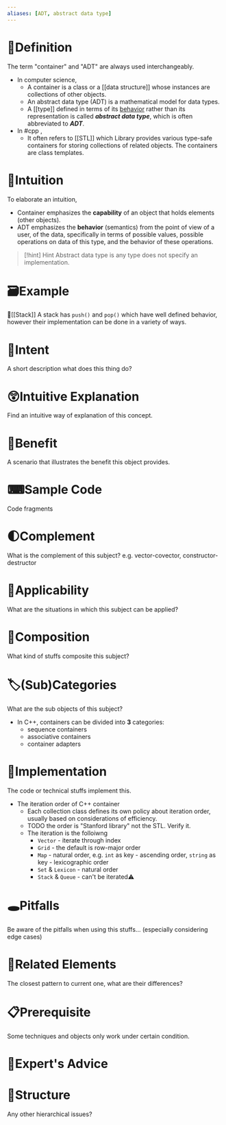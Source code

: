 ```yaml
---
aliases: [ADT, abstract data type]
---
```


# 📝Definition
The term "container" and "ADT" are always used interchangeably.
- In computer science,
    - A container is a class or a [[data structure]] whose instances are collections of other objects.
    - An abstract data type (ADT) is a mathematical model for data types.
    - A [[type]] defined in terms of its <u>behavior</u> rather than its representation is called ***abstract data type***, which is often abbreviated to ***ADT***.
- In #cpp  ,
    - It often refers to [[STL]] which Library provides various type-safe containers for storing collections of related objects. The containers are class templates.


# 🧠Intuition
To elaborate an intuition,
- Container emphasizes the **capability** of an object that holds elements (other objects).
- ADT emphasizes the **behavior** (semantics) from the point of view of a user, of the data, specifically in terms of possible values, possible operations on data of this type, and the behavior of these operations.

> [!hint] Hint
> Abstract data type is any type does not specify an implementation.


# 🗃Example
📌[[Stack]]
A stack has `push()` and `pop()` which have well defined behavior, however their implementation can be done in a variety of ways.


# 🎯Intent
 A short description what does this thing do?

# 😲Intuitive Explanation
Find an intuitive way of explanation of this concept.

# 🚀Benefit
 A scenario that illustrates the benefit this object provides.

# ⌨Sample Code
 Code fragments

# 🌓Complement
What is the complement of this subject? e.g. vector-covector, constructor-destructor

# 🧀Applicability
 What are the situations in which this subject can be applied?

# 🧪Composition
What kind of stuffs composite this subject?

# 🏷(Sub)Categories
What are the sub objects of this subject?
- In C++, containers can be divided into **3** categories:
    - sequence containers
    - associative containers
    - container adapters
    
# 🔎Implementation
 The code or technical stuffs implement this.
- The iteration order of C++ container
    - Each collection class defines its own policy about iteration order, usually based on considerations of efficiency.
    - TODO the order is "Stanford library" not the STL. Verify it.
    - The iteration is the folloiwng
        - `Vector` - iterate through index
        - `Grid` - the default is row-major order
        - `Map` - natural order, e.g. `int` as key - ascending order, `string` as key - lexicographic order
        - `Set` & `Lexicon` - natural order
        - `Stack` & `Queue` - can't be iterated⚠
        
# 🕳Pitfalls
Be aware of the pitfalls when using this stuffs... (especially considering edge cases)

# 🌱Related Elements
 The closest pattern to current one, what are their differences?

# 📋Prerequisite
Some techniques and objects only work under certain condition.

# 🥼Expert's Advice

# 🧱Structure
Any other hierarchical issues?
